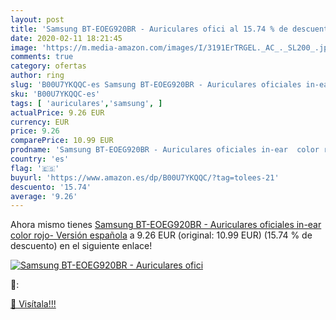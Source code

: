 ```yaml
---
layout: post
title: 'Samsung BT-EOEG920BR - Auriculares ofici al 15.74 % de descuento'
date: 2020-02-11 18:21:45
image: 'https://m.media-amazon.com/images/I/3191ErTRGEL._AC_._SL200_.jpg'
comments: true
category: ofertas
author: ring
slug: 'B00U7YKQQC-es Samsung BT-EOEG920BR - Auriculares oficiales in-ear color...'
sku: 'B00U7YKQQC-es'
tags: [ 'auriculares','samsung', ]
actualPrice: 9.26 EUR
currency: EUR
price: 9.26
comparePrice: 10.99 EUR
prodname: 'Samsung BT-EOEG920BR - Auriculares oficiales in-ear  color rojo- Versión española'
country: 'es'
flag: '🇪🇸'
buyurl: 'https://www.amazon.es/dp/B00U7YKQQC/?tag=tolees-21'
descuento: '15.74'
average: '9.26'
---
```


Ahora mismo tienes [Samsung BT-EOEG920BR - Auriculares oficiales in-ear  color rojo- Versión española](https://www.amazon.es/dp/B00U7YKQQC/?tag=tolees-21) a 9.26 EUR (original: 10.99 EUR) (15.74 %  de descuento) en el siguiente enlace!

[![Samsung BT-EOEG920BR - Auriculares ofici](https://m.media-amazon.com/images/I/3191ErTRGEL._AC_._SL200_.jpg)](https://www.amazon.es/dp/B00U7YKQQC/?tag=tolees-21)

🔎:


[🛒 Visítala!!!](https://www.amazon.es/dp/B00U7YKQQC/?tag=tolees-21)
